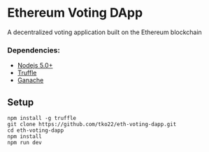 # Ethereum Voting DApp
A decentralized voting application built on the Ethereum blockchain

### Dependencies:
- [Nodejs 5.0+](https://nodejs.org/en/)
- [Truffle](https://github.com/trufflesuite/truffle)
- [Ganache](http://truffleframework.com/ganache/)

## Setup
```
npm install -g truffle
git clone https://github.com/tko22/eth-voting-dapp.git
cd eth-voting-dapp
npm install
npm run dev
```

